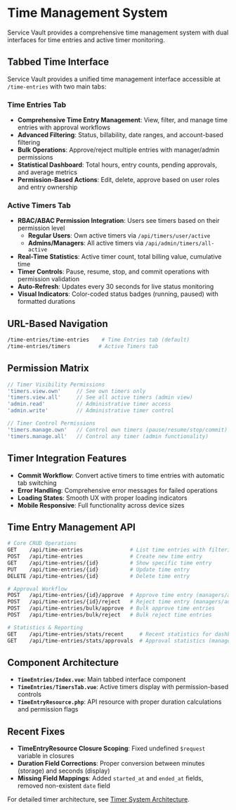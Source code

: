 # Time Management System

Service Vault provides a comprehensive time management system with dual interfaces for time entries and active timer monitoring.

## Tabbed Time Interface

Service Vault provides a unified time management interface accessible at `/time-entries` with two main tabs:

### Time Entries Tab

- **Comprehensive Time Entry Management**: View, filter, and manage time entries with approval workflows
- **Advanced Filtering**: Status, billability, date ranges, and account-based filtering
- **Bulk Operations**: Approve/reject multiple entries with manager/admin permissions
- **Statistical Dashboard**: Total hours, entry counts, pending approvals, and average metrics
- **Permission-Based Actions**: Edit, delete, approve based on user roles and entry ownership

### Active Timers Tab  

- **RBAC/ABAC Permission Integration**: Users see timers based on their permission level
  - **Regular Users**: Own active timers via `/api/timers/user/active`
  - **Admins/Managers**: All active timers via `/api/admin/timers/all-active`
- **Real-Time Statistics**: Active timer count, total billing value, cumulative time
- **Timer Controls**: Pause, resume, stop, and commit operations with permission validation
- **Auto-Refresh**: Updates every 30 seconds for live status monitoring
- **Visual Indicators**: Color-coded status badges (running, paused) with formatted durations

## URL-Based Navigation

```bash
/time-entries/time-entries    # Time Entries tab (default)
/time-entries/timers         # Active Timers tab
```

## Permission Matrix

```php
// Timer Visibility Permissions
'timers.view.own'     // See own timers only
'timers.view.all'     // See all active timers (admin view)
'admin.read'          // Administrative timer access
'admin.write'         // Administrative timer control

// Timer Control Permissions  
'timers.manage.own'   // Control own timers (pause/resume/stop/commit)
'timers.manage.all'   // Control any timer (admin functionality)
```

## Timer Integration Features

- **Commit Workflow**: Convert active timers to time entries with automatic tab switching
- **Error Handling**: Comprehensive error messages for failed operations
- **Loading States**: Smooth UX with proper loading indicators
- **Mobile Responsive**: Full functionality across device sizes

## Time Entry Management API

```bash
# Core CRUD Operations
GET    /api/time-entries               # List time entries with filtering and pagination
POST   /api/time-entries               # Create new time entry 
GET    /api/time-entries/{id}          # Show specific time entry
PUT    /api/time-entries/{id}          # Update time entry
DELETE /api/time-entries/{id}          # Delete time entry

# Approval Workflow
POST   /api/time-entries/{id}/approve  # Approve time entry (managers/admins)
POST   /api/time-entries/{id}/reject   # Reject time entry (managers/admins)
POST   /api/time-entries/bulk/approve  # Bulk approve time entries
POST   /api/time-entries/bulk/reject   # Bulk reject time entries

# Statistics & Reporting
GET    /api/time-entries/stats/recent     # Recent statistics for dashboard
GET    /api/time-entries/stats/approvals  # Approval statistics (managers/admins)
```

## Component Architecture

- **`TimeEntries/Index.vue`**: Main tabbed interface component
- **`TimeEntries/TimersTab.vue`**: Active timers display with permission-based controls
- **`TimeEntryResource.php`**: API resource with proper duration calculations and permission flags

## Recent Fixes

- **TimeEntryResource Closure Scoping**: Fixed undefined `$request` variable in closures
- **Duration Field Corrections**: Proper conversion between minutes (storage) and seconds (display)
- **Missing Field Mappings**: Added `started_at` and `ended_at` fields, removed non-existent `date` field

For detailed timer architecture, see [Timer System Architecture](../architecture/timer-system.md).